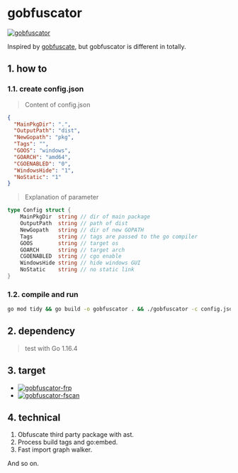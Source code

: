# gobfuscator

[![gobfuscator](https://github.com/pinohans/gobfuscator/actions/workflows/main.yml/badge.svg)](https://github.com/pinohans/gobfuscator/actions/workflows/main.yml)

Inspired by [gobfuscate](https://github.com/unixpickle/gobfuscate), but gobfuscator is different in totally.


## 1. how to

### 1.1. create config.json

> Content of config.json

```json
{
  "MainPkgDir": ".",
  "OutputPath": "dist",
  "NewGopath": "pkg",
  "Tags": "",
  "GOOS": "windows",
  "GOARCH": "amd64",
  "CGOENABLED": "0",
  "WindowsHide": "1",
  "NoStatic": "1"
}
```

> Explanation of parameter

```go
type Config struct {
	MainPkgDir  string // dir of main package
	OutputPath  string // path of dist
	NewGopath   string // dir of new GOPATH
	Tags        string // tags are passed to the go compiler
	GOOS        string // target os
	GOARCH      string // target arch
	CGOENABLED  string // cgo enable
	WindowsHide string // hide windows GUI
	NoStatic    string // no static link
}
```

### 1.2. compile and run

```bash
go mod tidy && go build -o gobfuscator . && ./gobfuscator -c config.json
```

## 2. dependency

> test with Go 1.16.4

## 3. target

- [![gobfuscator-frp](https://github.com/pinohans/gobfuscator/actions/workflows/frp.yml/badge.svg)](https://github.com/pinohans/gobfuscator/actions/workflows/frp.yml)
- [![gobfuscator-fscan](https://github.com/pinohans/gobfuscator/actions/workflows/fscan.yml/badge.svg)](https://github.com/pinohans/gobfuscator/actions/workflows/fscan.yml)

## 4. technical

1. Obfuscate third party package with ast.
2. Process build tags and go:embed.
3. Fast import graph walker.

And so on.

